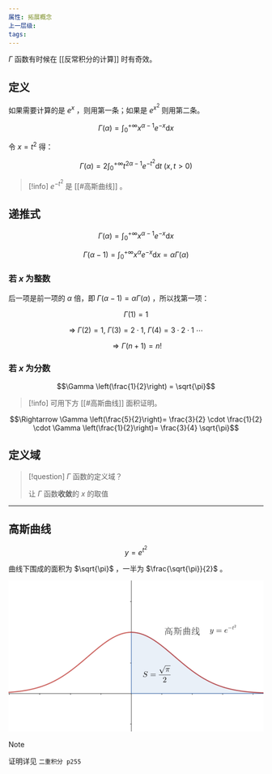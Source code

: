 ```yaml
---
属性: 拓展概念
上一层级: 
tags:
---
```


$\Gamma$ 函数有时候在 [[反常积分的计算]] 时有奇效。

## 定义

如果需要计算的是 $e^{x}$ ，则用第一条；如果是 $e^{x^{2}}$ 则用第二条。

$$\Gamma (\alpha) = \int^{+\infty}_{0} x^{\alpha-1} e^{-x} \mathrm{d}x$$

令 $x=t^{2}$ 得：

$$\Gamma (\alpha) = 2 \int^{+\infty}_{0} t^{2\alpha-1} e^{-t^{2}} \mathrm{d}t ~ (x,t>0)$$

> [!info] 
> $e^{-t^{2}}$ 是 [[#高斯曲线]] 。

## 递推式

$$\Gamma (\alpha) = \int^{+\infty}_{0} x^{\alpha-1} e^{-x} \mathrm{d}x$$

$$\Gamma (\alpha - 1) = \int^{+\infty}_{0} x^{\alpha} e^{-x} \mathrm{d}x = \alpha \Gamma(\alpha)$$

### 若 $x$ 为整数

后一项是前一项的 $\alpha$ 倍，即 $\Gamma (\alpha - 1) = \alpha \Gamma(\alpha)$ ，所以找第一项：

$$\Gamma (1) = 1$$

$$\Rightarrow~ \Gamma (2) = 1,~ \Gamma (3) = 2 \cdot 1 ,~ \Gamma (4) = 3 \cdot 2 \cdot 1  ~\cdots$$

$$\Rightarrow \Gamma (n+1) = n!$$

### 若 $x$ 为分数

$$\Gamma \left(\frac{1}{2}\right) = \sqrt{\pi}$$

> [!info] 
> 可用下方 [[#高斯曲线]] 面积证明。

$$\Rightarrow \Gamma \left(\frac{5}{2}\right)= \frac{3}{2} \cdot \frac{1}{2} \cdot \Gamma \left(\frac{1}{2}\right)= \frac{3}{4} \sqrt{\pi}$$

## 定义域

> [!question] 
> $\Gamma$ 函数的定义域？
>
> 让 $\Gamma$ 函数**收敛**的 $x$ 的取值

---

## 高斯曲线

$$y = e^{t^{2}}$$

曲线下围成的面积为 $\sqrt{\pi}$ ，一半为 $\frac{\sqrt{\pi}}{2}$ 。

![gaussian curve](assets/gaussian_curve.png)

> [!note] 
> 
> 证明详见 `二重积分 p255`